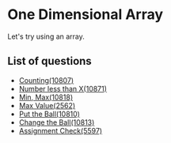 One Dimensional Array
====================
Let's try using an array.

List of questions
------------------

- [Counting(10807)](https://github.com/yoru4890/coding_test/blob/main/baekjoon/one-dimensional%20array/10807.md)
- [Number less than X(10871)](https://github.com/yoru4890/coding_test/blob/main/baekjoon/one-dimensional%20array/10871.md)
- [Min, Max(10818)](https://github.com/yoru4890/coding_test/blob/main/baekjoon/one-dimensional%20array/10818.md)
- [Max Value(2562)](https://github.com/yoru4890/coding_test/blob/main/baekjoon/one-dimensional%20array/2562.md)
- [Put the Ball(10810)](https://github.com/yoru4890/coding_test/blob/main/baekjoon/one-dimensional%20array/10810.md)
- [Change the Ball(10813)](https://github.com/yoru4890/coding_test/blob/main/baekjoon/one-dimensional%20array/10813.md)
- [Assignment Check(5597)](https://github.com/yoru4890/coding_test/blob/main/baekjoon/one-dimensional%20array/5597.md)
